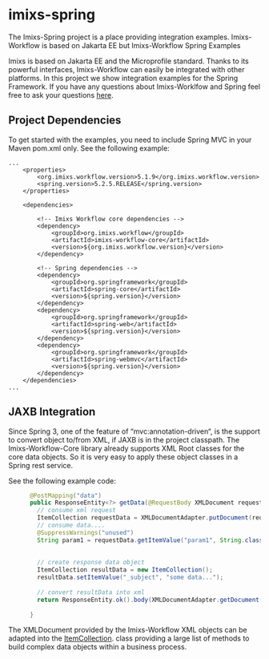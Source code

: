 # imixs-spring

The Imixs-Spring project is a place providing integration examples. Imixs-Workflow is based on Jakarta EE but 
Imixs-Workflow Spring Examples


Imixs is based on Jakarta EE and the Microprofile standard. Thanks to its powerful interfaces, Imixs-Workflow  can easily be integrated with other platforms. In this project we show integration examples for the Spring Framework. If you have any questions about Imixs-Worklfow and Spring feel free to ask your questions [here]().

## Project Dependencies

To get started with the examples, you need to include Spring MVC in your Maven pom.xml only. See the following example:

	...
		<properties>
			<org.imixs.workflow.version>5.1.9</org.imixs.workflow.version>
			<spring.version>5.2.5.RELEASE</spring.version>
		</properties>
	
		<dependencies>
		
			<!-- Imixs Workflow core dependencies -->
			<dependency>
				<groupId>org.imixs.workflow</groupId>
				<artifactId>imixs-workflow-core</artifactId>
				<version>${org.imixs.workflow.version}</version>
			</dependency>
			
			<!-- Spring dependencies -->
			<dependency>
				<groupId>org.springframework</groupId>
				<artifactId>spring-core</artifactId>
				<version>${spring.version}</version>
			</dependency>
			<dependency>
				<groupId>org.springframework</groupId>
				<artifactId>spring-web</artifactId>
				<version>${spring.version}</version>
			</dependency>
			<dependency>
				<groupId>org.springframework</groupId>
				<artifactId>spring-webmvc</artifactId>
				<version>${spring.version}</version>
			</dependency>
		</dependencies>
	...

		
## JAXB Integration


Since Spring 3, one of the feature of “mvc:annotation-driven“, is the support to convert object to/from XML, if JAXB is in the project classpath. The Imixs-Workflow-Core library already supports XML Root classes for the core data objects. So it is very easy to apply these object classes in a Spring rest service. 

See the following example code:


```java
	  @PostMapping("data")
	  public ResponseEntity<?> getData(@RequestBody XMLDocument requestXML) {
	    // consume xml request
	    ItemCollection requestData = XMLDocumentAdapter.putDocument(requestXML);
	    // consume data....
	    @SuppressWarnings("unused")
	    String param1 = requestData.getItemValue("param1", String.class);
	
	
	    // create response data object
	    ItemCollection resultData = new ItemCollection();
	    resultData.setItemValue("_subject", "some data...");
	
	    // convert resultData into xml
	    return ResponseEntity.ok().body(XMLDocumentAdapter.getDocument(resultData));
	
	  }
```

The XMLDocument provided by the Imixs-Workflow XML objects can be adapted into the [ItemCollection](https://www.imixs.org/doc/core/itemcollection.html). class providing a large list of methods to build complex data objects within a business process. 



